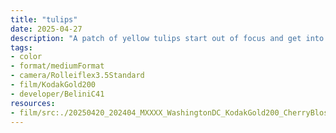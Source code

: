 ```yaml
---
title: "tulips"
date: 2025-04-27
description: "A patch of yellow tulips start out of focus and get into focus as it gets further into the frame, there are pathways and other flowers yet to bloom into the distance. The quality of the photo is soft and muted even in the in-focus areas leading to a more dreamy look."
tags:
- color
- format/mediumFormat
- camera/Rolleiflex3.5Standard
- film/KodakGold200
- developer/BeliniC41
resources:
- film/src:./20250420_202404_MXXXX_WashingtonDC_KodakGold200_CherryBlossoms_0001.jpg
---
```

